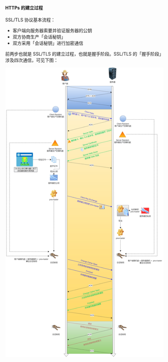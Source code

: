 #### HTTPs 的建立过程

SSL/TLS 协议基本流程：

- 客户端向服务器索要并验证服务器的公钥
- 双方协商生产「会话秘钥」
- 双方采用「会话秘钥」进行加密通信

前两步也就是 SSL/TLS 的建立过程，也就是握手阶段。SSL/TLS 的「握手阶段」涉及四次通信，可见下图：

![img](image/HTTPS四次握手过程.jpg)

